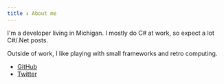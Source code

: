 ```yaml
---
title : About me
---
```


I'm a developer living in Michigan. I mostly do C# at work, so expect a lot C#/.Net posts.

Outside of work, I like playing with small frameworks and retro computing.

* [GitHub](https://github.com/gregbair)
* [Twitter](https://twitter.com/gregbair)
